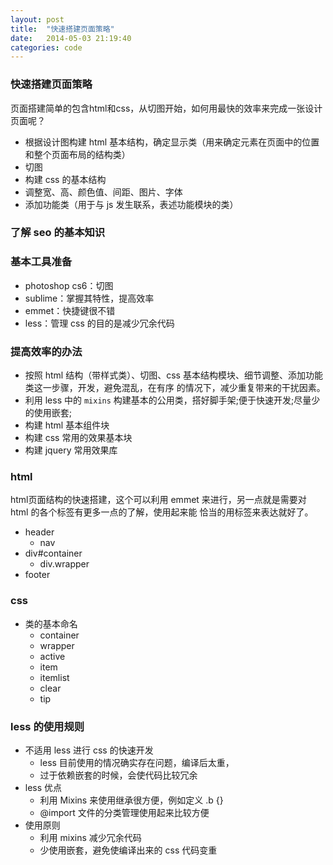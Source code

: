 ```yaml
---
layout: post
title:  "快速搭建页面策略"
date:   2014-05-03 21:19:40
categories: code
---
```


### 快速搭建页面策略
页面搭建简单的包含html和css，从切图开始，如何用最快的效率来完成一张设计页面呢？
- 根据设计图构建 html 基本结构，确定显示类（用来确定元素在页面中的位置和整个页面布局的结构类）
- 切图
- 构建 css 的基本结构
- 调整宽、高、颜色值、间距、图片、字体
- 添加功能类（用于与 js 发生联系，表述功能模块的类）


### 了解 seo 的基本知识


### 基本工具准备
- photoshop cs6：切图
- sublime：掌握其特性，提高效率
- emmet：快捷键很不错
- less：管理 css 的目的是减少冗余代码


### 提高效率的办法
- 按照 html 结构（带样式类）、切图、css 基本结构模块、细节调整、添加功能类这一步骤，开发，避免混乱，在有序
的情况下，减少重复带来的干扰因素。
- 利用 less 中的 `mixins` 构建基本的公用类，搭好脚手架;便于快速开发;尽量少的使用嵌套;
- 构建 html 基本组件块
- 构建 css 常用的效果基本块
- 构建 jquery 常用效果库


### html
html页面结构的快速搭建，这个可以利用 emmet 来进行，另一点就是需要对 html 的各个标签有更多一点的了解，使用起来能
恰当的用标签来表达就好了。

- header
  - nav
- div#container
  - div.wrapper
- footer


### css
- 类的基本命名
  - container
  - wrapper
  - active
  - item
  - itemlist
  - clear
  - tip


### less 的使用规则
- 不适用 less 进行 css 的快速开发
  - less 目前使用的情况确实存在问题，编译后太重，
  - 过于依赖嵌套的时候，会使代码比较冗余
- less 优点
  - 利用 Mixins 来使用继承很方便，例如定义 .b {}
  - @import 文件的分类管理使用起来比较方便
- 使用原则
  - 利用 mixins 减少冗余代码
  - 少使用嵌套，避免使编译出来的 css 代码变重
